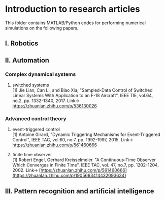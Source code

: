 # Introduction to research articles

This folder contains MATLAB/Python codes for performing numerical simulations on the following papers. 

## I. Robotics

## II. Automation
### Complex dynamical systems
1. switched systems<br>
[1] Jie Lian, Can Li, and Biao Xia, "Sampled-Data Control of Switched Linear Systems With Application to an F-18 Aircraft", IEEE TIE, vol.64, no.2, pp. 1332-1340, 2017.
Link-> https://zhuanlan.zhihu.com/p/536130026  

### Advanced control theory
1. event-triggered control <br>
[1] Antoine Girard, "Dynamic Triggering Mechanisms for Event-Triggered Control", IEEE TAC, vol.60, no.7, pp. 1992-1997, 2015.
Link-> https://zhuanlan.zhihu.com/p/561460666

2. finite time observer  
[1] Robert Engel, Gerhard Kreisselmeier. "A Continuous-Time Observer Which Converges in Finite Time". IEEE TAC, vol. 47, no.7, pp. 1202-1204, 2002.
Link-> [https://zhuanlan.zhihu.com/p/561460666](https://zhuanlan.zhihu.com/p/1905683414432093634)

## III. Pattern recognition and artificial intelligence



